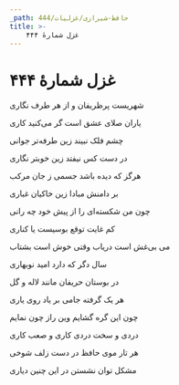 ```yaml
---
_path: حافظ-شیرازی/غزلیات/444
title: >-
    غزل شمارهٔ ۴۴۴
---
```

# غزل شمارهٔ ۴۴۴

<div class="b" id="bn1"><div class="m1"><p>شهریست پرظریفان و از هر طرف نگاری</p></div>
<div class="m2"><p>یاران صلای عشق است گر می‌کنید کاری</p></div></div>
<div class="b" id="bn2"><div class="m1"><p>چشم فلک نبیند زین طرفه‌تر جوانی</p></div>
<div class="m2"><p>در دست کس نیفتد زین خوبتر نگاری</p></div></div>
<div class="b" id="bn3"><div class="m1"><p>هرگز که دیده باشد جسمی ز جان مرکب</p></div>
<div class="m2"><p>بر دامنش مبادا زین خاکیان غباری</p></div></div>
<div class="b" id="bn4"><div class="m1"><p>چون من شکسته‌ای را از پیش خود چه رانی</p></div>
<div class="m2"><p>کم غایت توقع بوسیست یا کناری</p></div></div>
<div class="b" id="bn5"><div class="m1"><p>می بی‌غش است دریاب وقتی خوش است بشتاب</p></div>
<div class="m2"><p>سال دگر که دارد امید نوبهاری</p></div></div>
<div class="b" id="bn6"><div class="m1"><p>در بوستان حریفان مانند لاله و گل</p></div>
<div class="m2"><p>هر یک گرفته جامی بر یاد روی یاری</p></div></div>
<div class="b" id="bn7"><div class="m1"><p>چون این گره گشایم وین راز چون نمایم</p></div>
<div class="m2"><p>دردی و سخت دردی کاری و صعب کاری</p></div></div>
<div class="b" id="bn8"><div class="m1"><p>هر تار موی حافظ در دست زلف شوخی</p></div>
<div class="m2"><p>مشکل توان نشستن در این چنین دیاری</p></div></div>
